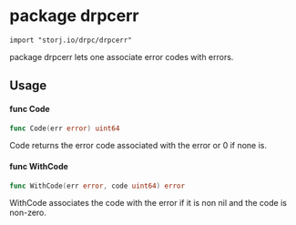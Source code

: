 # package drpcerr

`import "storj.io/drpc/drpcerr"`

package drpcerr lets one associate error codes with errors.

## Usage

#### func  Code

```go
func Code(err error) uint64
```
Code returns the error code associated with the error or 0 if none is.

#### func  WithCode

```go
func WithCode(err error, code uint64) error
```
WithCode associates the code with the error if it is non nil and the code is
non-zero.
